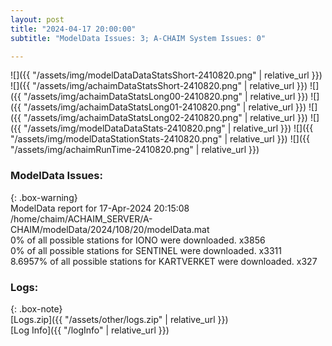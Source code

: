 ```yaml
---
layout: post
title: "2024-04-17 20:00:00"
subtitle: "ModelData Issues: 3; A-CHAIM System Issues: 0"

---
```


![]({{ "/assets/img/modelDataDataStatsShort-2410820.png" | relative_url }})
![]({{ "/assets/img/achaimDataStatsShort-2410820.png" | relative_url }})
![]({{ "/assets/img/achaimDataStatsLong00-2410820.png" | relative_url }})
![]({{ "/assets/img/achaimDataStatsLong01-2410820.png" | relative_url }})
![]({{ "/assets/img/achaimDataStatsLong02-2410820.png" | relative_url }})
![]({{ "/assets/img/modelDataDataStats-2410820.png" | relative_url }})
![]({{ "/assets/img/modelDataStationStats-2410820.png" | relative_url }})
![]({{ "/assets/img/achaimRunTime-2410820.png" | relative_url }})


### ModelData Issues:  
  
{: .box-warning}  
 ModelData report for 17-Apr-2024 20:15:08   
 /home/chaim/ACHAIM_SERVER/A-CHAIM/modelData/2024/108/20/modelData.mat   
 0% of all possible stations for IONO were downloaded. x3856   
 0% of all possible stations for SENTINEL were downloaded. x3311   
 8.6957% of all possible stations for KARTVERKET were downloaded. x327   
  


### Logs:  
  
{: .box-note}  
[Logs.zip]({{ "/assets/other/logs.zip" | relative_url }})  
[Log Info]({{ "/logInfo" | relative_url }})  
